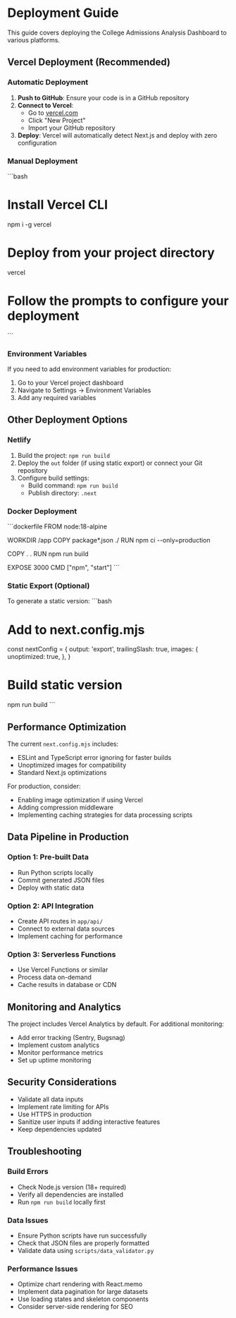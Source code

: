 # Deployment Guide

This guide covers deploying the College Admissions Analysis Dashboard to various platforms.

## Vercel Deployment (Recommended)

### Automatic Deployment
1. **Push to GitHub**: Ensure your code is in a GitHub repository
2. **Connect to Vercel**: 
   - Go to [vercel.com](https://vercel.com)
   - Click "New Project"
   - Import your GitHub repository
3. **Deploy**: Vercel will automatically detect Next.js and deploy with zero configuration

### Manual Deployment
\`\`\`bash
# Install Vercel CLI
npm i -g vercel

# Deploy from your project directory
vercel

# Follow the prompts to configure your deployment
\`\`\`

### Environment Variables
If you need to add environment variables for production:
1. Go to your Vercel project dashboard
2. Navigate to Settings → Environment Variables
3. Add any required variables

## Other Deployment Options

### Netlify
1. Build the project: `npm run build`
2. Deploy the `out` folder (if using static export) or connect your Git repository
3. Configure build settings:
   - Build command: `npm run build`
   - Publish directory: `.next`

### Docker Deployment
\`\`\`dockerfile
FROM node:18-alpine

WORKDIR /app
COPY package*.json ./
RUN npm ci --only=production

COPY . .
RUN npm run build

EXPOSE 3000
CMD ["npm", "start"]
\`\`\`

### Static Export (Optional)
To generate a static version:
\`\`\`bash
# Add to next.config.mjs
const nextConfig = {
  output: 'export',
  trailingSlash: true,
  images: {
    unoptimized: true,
  },
}

# Build static version
npm run build
\`\`\`

## Performance Optimization

The current `next.config.mjs` includes:
- ESLint and TypeScript error ignoring for faster builds
- Unoptimized images for compatibility
- Standard Next.js optimizations

For production, consider:
- Enabling image optimization if using Vercel
- Adding compression middleware
- Implementing caching strategies for data processing scripts

## Data Pipeline in Production

### Option 1: Pre-built Data
- Run Python scripts locally
- Commit generated JSON files
- Deploy with static data

### Option 2: API Integration
- Create API routes in `app/api/`
- Connect to external data sources
- Implement caching for performance

### Option 3: Serverless Functions
- Use Vercel Functions or similar
- Process data on-demand
- Cache results in database or CDN

## Monitoring and Analytics

The project includes Vercel Analytics by default. For additional monitoring:
- Add error tracking (Sentry, Bugsnag)
- Implement custom analytics
- Monitor performance metrics
- Set up uptime monitoring

## Security Considerations

- Validate all data inputs
- Implement rate limiting for APIs
- Use HTTPS in production
- Sanitize user inputs if adding interactive features
- Keep dependencies updated

## Troubleshooting

### Build Errors
- Check Node.js version (18+ required)
- Verify all dependencies are installed
- Run `npm run build` locally first

### Data Issues
- Ensure Python scripts have run successfully
- Check that JSON files are properly formatted
- Validate data using `scripts/data_validator.py`

### Performance Issues
- Optimize chart rendering with React.memo
- Implement data pagination for large datasets
- Use loading states and skeleton components
- Consider server-side rendering for SEO
